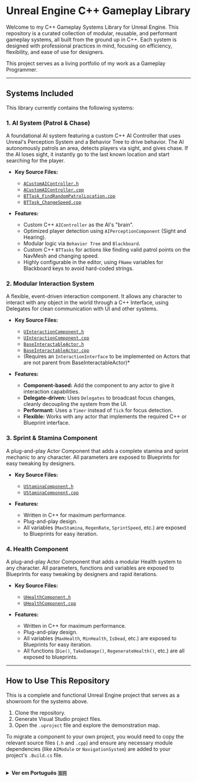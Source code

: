# Unreal Engine C++ Gameplay Library

Welcome to my C++ Gameplay Systems Library for Unreal Engine. This repository is a curated collection of modular, reusable, and performant gameplay systems, all built from the ground up in C++. Each system is designed with professional practices in mind, focusing on efficiency, flexibility, and ease of use for designers.

This project serves as a living portfolio of my work as a Gameplay Programmer.

---

## Systems Included

This library currently contains the following systems:

### 1. AI System (Patrol & Chase)
A foundational AI system featuring a custom C++ AI Controller that uses Unreal's Perception System and a Behavior Tree to drive behavior. The AI autonomously patrols an area, detects players via sight, and gives chase. If the AI loses sight, it instantly go to the last known location and start searching for the player.

* **Key Source Files:**
    * [`ACustomAIController.h`](Source/NewPortfolio/Public/CustomAIController.h)
    * [`ACustomAIController.cpp`](Source/NewPortfolio/Private/CustomAIController.cpp)
    * [`BTTask_FindRandomPatrolLocation.cpp`](Source/NewPortfolio/Private/BTTask_FindRandomPatrolLocation.cpp)
    * [`BTTask_ChangeSpeed.cpp`](Source/NewPortfolio/Private/BTTask_ChangeSpeed.cpp)

* **Features:**
    * Custom C++ `AIController` as the AI's "brain".
    * Optimized player detection using `AIPerceptionComponent` (Sight and Hearing).
    * Modular logic via `Behavior Tree` and `Blackboard`.
    * Custom C++ `BTTasks` for actions like finding valid patrol points on the NavMesh and changing speed.
    * Highly configurable in the editor, using `FName` variables for Blackboard keys to avoid hard-coded strings.

### 2. Modular Interaction System
A flexible, event-driven interaction component. It allows any character to interact with any object in the world through a C++ Interface, using Delegates for clean communication with UI and other systems.

* **Key Source Files:**
    * [`UInteractionComponent.h`](Source/NewPortfolio/Public/InteractionComponent.h)
    * [`UInteractionComponent.cpp`](Source/NewPortfolio/Private/InteractionComponent.cpp)
    * [`BaseInteractableActor.h`](Source/NewPortfolio/Public/BaseInteractableActor.h)
    * [`BaseInteractableActor.cpp`](Source/NewPortfolio/Private/BaseInteractableActor.cpp)
    * (Requires an `InteractionInterface` to be implemented on Actors that are not parent from BaseInteractableActor)*

* **Features:**
    * **Component-based:** Add the component to any actor to give it interaction capabilities.
    * **Delegate-driven:** Uses `Delegates` to broadcast focus changes, cleanly decoupling the system from the UI.
    * **Performant:** Uses a `Timer` instead of `Tick` for focus detection.
    * **Flexible:** Works with any actor that implements the required C++ or Blueprint interface.

### 3. Sprint & Stamina Component
A plug-and-play Actor Component that adds a complete stamina and sprint mechanic to any character. All parameters are exposed to Blueprints for easy tweaking by designers.

* **Key Source Files:**
    * [`UStaminaComponent.h`](Source/NewPortfolio/Public/StaminaComponent.h)
    * [`UStaminaComponent.cpp`](Source/NewPortfolio/Private/StaminaComponent.cpp)

* **Features:**
    * Written in C++ for maximum performance.
    * Plug-and-play design.
    * All variables (`MaxStamina`, `RegenRate`, `SprintSpeed`, etc.) are exposed to Blueprints for easy iteration.
 
### 4. Health Component
A plug-and-play Actor Component that adds a modular Health system to any character. All parameters, functions and variables are exposed to Blueprints for easy tweaking by designers and rapid iterations.

* **Key Source Files:**
    * [`UHealthComponent.h`](Source/NewPortfolio/Public/HealthComponent.h)
    * [`UHealthComponent.cpp`](Source/NewPortfolio/Private/HealthComponent.cpp)

* **Features:**
    * Written in C++ for maximum performance.
    * Plug-and-play design.
    * All variables (`MaxHealth`, `MinHealth`, `IsDead`, etc.) are exposed to Blueprints for easy iteration.
    * All functions (`Die()`, `TakeDamage()`, `RegenerateHealth()`, etc.) are all exposed to blueprints.
 
---

## How to Use This Repository

This is a complete and functional Unreal Engine project that serves as a showroom for the systems above.
1.  Clone the repository.
2.  Generate Visual Studio project files.
3.  Open the `.uproject` file and explore the demonstration map.

To migrate a component to your own project, you would need to copy the relevant source files (`.h` and `.cpp`) and ensure any necessary module dependencies (like `AIModule` or `NavigationSystem`) are added to your project's `.Build.cs` file.

<br>

<details>
<summary><strong>Ver em Português 🇧🇷</strong></summary>

# Biblioteca de Sistemas de Gameplay em C++ para Unreal Engine

Bem-vindo à minha Biblioteca de Sistemas de Gameplay em C++ para a Unreal Engine. Este repositório é uma coleção de sistemas de gameplay modulares, reutilizáveis e performáticos, todos construídos do zero em C++. Cada sistema foi projetado com práticas profissionais em mente, focando em eficiência, flexibilidade e facilidade de uso para designers.

Este projeto serve como um portfólio vivo do meu trabalho como Programador de Gameplay.

---

## Sistemas Incluídos

Atualmente, esta biblioteca contém os seguintes sistemas:

### 1. Sistema de IA (Patrulha e Perseguição)
Um sistema de IA fundamental que apresenta um `AIController` customizado em C++ que usa o Sistema de Percepção da Unreal e uma `Behavior Tree` para guiar o comportamento. A IA patrulha uma área de forma autônoma, detecta jogadores através da visão e os persegue. Se ela perder o jogador de vista, ela instantaneamente vai até a última localização conhecida do jogador e procura pelo jogador.

* **Principais Arquivos de Código:**
    * [`ACustomAIController.h`](Source/NewPortfolio/Public/CustomAIController.h)
    * [`ACustomAIController.cpp`](Source/NewPortfolio/Private/CustomAIController.cpp)
    * [`BTTask_FindRandomPatrolLocation.cpp`](Source/NewPortfolio/Private/BTTask_FindRandomPatrolLocation.cpp)
    * [`BTTask_ChangeSpeed.cpp`](Source/NewPortfolio/Private/BTTask_ChangeSpeed.cpp)

* **Funcionalidades:**
    * `AIController` customizado em C++ como o "cérebro" da IA.
    * Detecção de jogador otimizada com `AIPerceptionComponent` (Visão e Audição).
    * Lógica modular com `Behavior Tree` e `Blackboard`.
    * `BTTasks` customizadas em C++ para ações como encontrar pontos de patrulha válidos na NavMesh e alterar a velocidade.
    * Altamente configurável no editor, usando variáveis `FName` para as chaves do Blackboard para evitar texto hard-coded.

### 2. Sistema de Interação Modular
Um componente de interação flexível e orientado a eventos. Ele permite que qualquer personagem interaja com qualquer objeto no mundo através de uma Interface C++, usando `Delegates` para uma comunicação limpa com a UI e outros sistemas.

* **Principais Arquivos de Código:**
    * [`UInteractionComponent.h`](Source/NewPortfolio/Public/InteractionComponent.h)
    * [`UInteractionComponent.cpp`](Source/NewPortfolio/Private/InteractionComponent.cpp)
    * [`BaseInteractableActor.h`](Source/NewPortfolio/Public/BaseInteractableActor.h)
    * [`BaseInteractableActor.cpp`](Source/NewPortfolio/Private/BaseInteractableActor.cpp)
    * (Requer que uma `InteractionInterface` seja implementada nos Actors que não são filhos da classe BaseInteractableItem.)*

* **Funcionalidades:**
    * **Baseado em Componente:** Adicione o componente a qualquer ator para dar a ele capacidades de interação.
    * **Orientado por Delegates:** Usa `Delegates` para transmitir mudanças de foco, desacoplando o sistema da UI.
    * **Performático:** Usa um `Timer` em vez do `Tick` para a detecção de foco.
    * **Flexível:** Funciona com qualquer ator que implemente a interface C++ ou Blueprint necessária.

### 3. Componente de Sprint e Stamina
Um Componente de Ator plug-and-play que adiciona uma mecânica completa de stamina e corrida a qualquer personagem. Todos os parâmetros são expostos para Blueprints para ajustes rápidos por designers.

* **Principais Arquivos de Código:**
    * [`UStaminaComponent.h`](Source/NewPortfolio/Public/StaminaComponent.h)
    * [`UStaminaComponent.cpp`](Source/NewPortfolio/Private/StaminaComponent.cpp)

* **Funcionalidades:**
    * Escrito em C++ para máxima performance.
    * Design plug-and-play.
    * Todas as variáveis (`MaxStamina`, `RegenRate`, `SprintSpeed`, etc.) são expostas para Blueprints para iteração rápida.
 
### 4. Componente de Vida
Um Actor Component também Plug-and-Play que implementa um sistema modular e completo de vida em qualquer ator ou personagem. Todas as funções, variáveis e parâmetros são expostos para blueprint para, além de ajudar nos ajustes rápidos por designers, também implementar lógicas customizadas via Blueprint, se for da preferência do usuário.

* **Principais Arquivos de Código:**
    * [`UHealthComponent.h`](Source/NewPortfolio/Public/HealthComponent.h)
    * [`UHealthComponent.cpp`](Source/NewPortfolio/Private/HealthComponent.cpp)

* **Funcionalidades:**
    * Escrito inteiramente em C++ para máxima performance.
    * Plug-and-play design.
    * Todas as variáveis (`MaxHealth`, `MinHealth`, `IsDead`, etc.) são expostas para blueprint para fácil iteração.
    * As funções (`Die()`, `TakeDamage()`, `RegenerateHealth()`, etc.) estão todas expostas para blueprints também.

---

## Como Usar Este Repositório

Este é um projeto Unreal Engine completo e funcional que serve como uma vitrine para os sistemas acima.
1.  Clone o repositório.
2.  Gere os arquivos de projeto do Visual Studio.
3.  Abra o arquivo `.uproject` e explore o mapa de demonstração.

Para migrar um componente para o seu próprio projeto, você precisaria copiar os arquivos de código relevantes (`.h` e `.cpp`) e garantir que quaisquer dependências de módulo necessárias (como `AIModule` ou `NavigationSystem`) sejam adicionadas ao arquivo `.Build.cs` do seu projeto.

</details>
